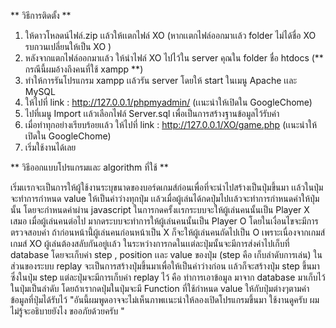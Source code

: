 ** วิธีการติดตั้ง **
  
1. ให้ดาวโหลดน์ไฟล์.zip เเล้วให้เเตกไฟล์ XO (หากเเตกไฟล์ออกมาเเล้ว folder ไม่ได้ชื่อ XO รบกวนเปลี่ยนให้เป็น XO )
2. หลังจากแตกไฟล์ออกมาเเล้ว ให้นำไฟล์ XO ไปไว้ใน server คุณใน folder ชื่อ htdocs (** กรณีนี้ผมอ้างถึงคนที่ใช้ xampp **)
3. ทำให้การรันโปรแกรม xampp เเล้วรัน server โดยให้ start ในเมนู Apache เเละ MySQL
4. ให้ไปที่ link : http://127.0.0.1/phpmyadmin/ (เเนะนำให้เปิดใน GoogleChome)
5. ไปที่เมนู Import เเล้วเลือกไฟล์ Server.sql เพื่อเป็นการสร้างฐานข้อมูลไว้รับค่า
6. เมื่อทำทุกอย่างเรียบร้อยเเล้ว ให้ไปที่ link : http://127.0.0.1/XO/game.php (เเนะนำให้เปิดใน GoogleChome)
7. เริ่มใช้งานได้เลย

** วิธีออกแบบโปรแกรมและ algorithm ที่ใช้ ** 

  เริ่มเเรกจะเป็นการให้ผู้ใช้งานระบุขนาดของบอร์ดเกมส์ก่อนเพื่อที่จะนำไปสร้างเป็นปุ่มขึ้นมา เเล้วในปุ่มจะทำการกำหนด value ให้เป็นค่าว่างทุกปุ่ม
เเล้วเมื่อผู้เล่นได้กดปุ่มไปเเล้วจะทำการกำหนดค่าให้ปุ่มนั้น โดยจะกำหนดค่าผ่าน javascript ในการกดครั้งเเรกระบบจะให้ผู้เล่นคนนั้นเป็น Player X เสมอ เมื่อผู้เล่นคนต่อไป มากดระบบจะทำการให้ผู้เล่นคนนั้นเป็น Player O โดยในเงื่อนไขจะมีการตรวจสอบค่า ถ้าก่อนหน้านี้่ผู้เล่นคนก่อนหน้าเป็น X ก็จะให้ผู้เล่นคนถัดไปเป็น O เพราะเนื่องจากเกมส์ เกมส์ XO ผู้เล่นต้องสลับกันอยู่เเล้ว ในระหว่างการกดในเเต่ละปุ่มนั้นจะมีการส่งค่าไปเก็บที่ database โดยจะเก็บค่า step , position เเละ value ของปุ่ม (step คือ เก็บลำดับการเล่น) ในส่วนของระบบ replay จะเป็นการสร้างปุ่มขึ้นมาเพื่อให้เป็นค่าว่างก่อน เเล้วก็จะสร้างปุ่ม step ขึ้นมา ซึ่งในปุ่ม step แต่ละปุ่มจะมีการเก็บค่า replay ไว้ คือ ทำการเอาข้อมูล มาจาก database มาเก็บไว้ในปุ่มเป็นลำดับ โดยถ้าเรากดปุ่มในปุ่มจะมี Function ที่ใช้กำหนด value ให้กับปุ่มต่างๆตามค่าข้อมูลที่ปุ่มได้รับไว้ "อันนี้ผมพูดอาจจะไม่เห็นภาพเเนะนำให้ลองเปิดโปรแกรมขึ้นมา ใช้งานดูครับ ผมไม่รู้จะอธิบายยังไง ขออภัยด้วยครับ "
